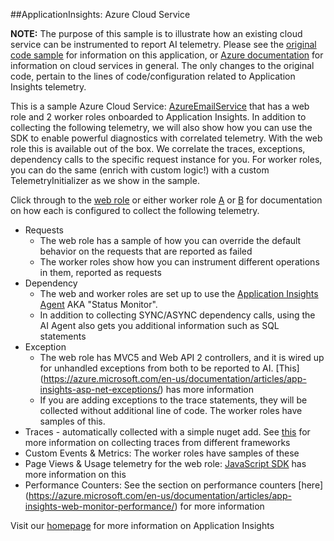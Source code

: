 ##ApplicationInsights: Azure Cloud Service

**NOTE:** The purpose of this sample is to illustrate how an existing cloud service can be instrumented to report AI telemetry. 
Please see the [original code sample](https://code.msdn.microsoft.com/windowsapps/Windows-Azure-Multi-Tier-eadceb36) for information on this application, or [Azure documentation](http://azure.microsoft.com/en-us/services/cloud-services/) for information on cloud services in general.
The only changes to the original code, pertain to the lines of code/configuration related to Application Insights telemetry.

This is a sample Azure Cloud Service: [AzureEmailService](https://code.msdn.microsoft.com/windowsapps/Windows-Azure-Multi-Tier-eadceb36) that has a web role and 2 worker roles onboarded to Application Insights.
In addition to collecting the following telemetry, we will also show how you can use the SDK to enable powerful diagnostics with correlated telemetry. With the web role this is available out of the box. We correlate the traces, exceptions, dependency calls to the specific request instance for you.
For worker roles, you can do the same (enrich with custom logic!) with a custom TelemetryInitializer as we show in the sample.

Click through to the [web role](MvcWebRole) or either worker role [A](WorkerRoleA) or [B](WorkerRoleB) for documentation on how each is configured to collect the following telemetry.

* Requests
  * The web role has a sample of how you can override the default behavior on the requests that are reported as failed
  * The worker roles show how you can instrument different operations in them, reported as requests
* Dependency
  * The web and worker roles are set up to use the [Application Insights Agent](http://azure.microsoft.com/en-us/documentation/articles/app-insights-monitor-performance-live-website-now/) AKA "Status Monitor".
  * In addition to collecting SYNC/ASYNC dependency calls, using the AI Agent also gets you additional information such as SQL statements
* Exception
  * The web role has MVC5 and Web API 2 controllers, and it is wired up for unhandled exceptions from both to be reported to AI. [This] (https://azure.microsoft.com/en-us/documentation/articles/app-insights-asp-net-exceptions/) has more information
  * If you are adding exceptions to the trace statements, they will be collected without additional line of code. The worker roles have samples of this.
* Traces - automatically collected with a simple nuget add. See [this](https://azure.microsoft.com/en-us/documentation/articles/app-insights-search-diagnostic-logs/) for more information on collecting traces from different frameworks
* Custom Events & Metrics: The worker roles have samples of these
* Page Views & Usage telemetry for the web role: [JavaScript SDK](https://azure.microsoft.com/en-us/documentation/articles/app-insights-web-track-usage/) has more information on this
* Performance Counters: See the section on performance counters [here] (https://azure.microsoft.com/en-us/documentation/articles/app-insights-web-monitor-performance/) for more information

Visit our [homepage](http://azure.microsoft.com/en-us/services/application-insights/) for more information on Application Insights

  